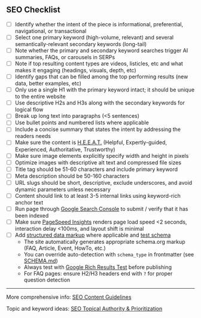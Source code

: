 ## SEO Checklist

- [ ] Identify whether the intent of the piece is informational, preferential, navigational, or transactional
- [ ] Select one primary keyword (high-volume, relevant) and several semantically-relevant secondary keywords (long-tail)
- [ ] Note whether the primary and secondary keyword searches trigger AI summaries, FAQs, or carousels in SERPs
- [ ] Note if top resulting content types are videos, listicles, etc and what makes it engaging (headings, visuals, depth, etc)
- [ ] Identify gaps that can be filled among the top performing results (new data, better examples, etc)
- [ ] Only use a single H1 with the primary keyword intact; it should be unique to the entire website
- [ ] Use descriptive H2s and H3s along with the secondary keywords for logical flow
- [ ] Break up long text into paragraphs (<5 sentences)
- [ ] Use bullet points and numbered lists where applicable
- [ ] Include a concise summary that states the intent by addressing the readers needs
- [ ] Make sure the content is [H.E.E.A.T.](https://docs.google.com/presentation/d/1OvdLR_25BXrAvozYt5XzMNGBVuy9a_NL4gsnEz1_uZA/edit#slide=id.g3164f0b88d5_0_30) (Helpful, Expertly-guided, Experienced, Authoritative, Trustworthy)
- [ ] Make sure image elements explicitly specify width and height in pixels
- [ ] Optimize images with descriptive alt text and compressed file sizes
- [ ] Title tag should be 51-60 characters and include primary keyword
- [ ] Meta description should be 50-160 characters
- [ ] URL slugs should be short, descriptive, exclude underscores, and avoid dynamic parameters unless necessary
- [ ] Content should link to at least 3-5 internal links using keyword-rich anchor text
- [ ] Run page through [Google Search Console](https://search.google.com/search-console?resource_id=sc-domain%3Apulumi.com) to submit / verify that it has been indexed
- [ ] Make sure [PageSpeed Insights](https://pagespeed.web.dev/) renders page load speed <2 seconds, interaction delay <100ms, and layout shift is minimal
- [ ] Add [structured data markup](https://developers.google.com/search/docs/appearance/structured-data/search-gallery) where applicable and [test schema](https://search.google.com/test/rich-results)
  - The site automatically generates appropriate schema.org markup (FAQ, Article, Event, HowTo, etc.)
  - You can override auto-detection with `schema_type` in frontmatter (see [SCHEMA.md](./SCHEMA.md))
  - Always test with [Google Rich Results Test](https://search.google.com/test/rich-results) before publishing
  - For FAQ pages: ensure H2/H3 headers end with `?` for proper question detection

---
More comprehensive info: [SEO Content Guidelines](https://docs.google.com/presentation/d/1OvdLR_25BXrAvozYt5XzMNGBVuy9a_NL4gsnEz1_uZA/edit#slide=id.gd0fdebba44_2_96)

Topic and keyword ideas: [SEO Topical Authority & Prioritization](https://docs.google.com/spreadsheets/d/1CgtaoGyUENFlk70Zdw2y0QJgkEQ_43fs31l__qOSGSs/edit?gid=338520305#gid=338520305)
